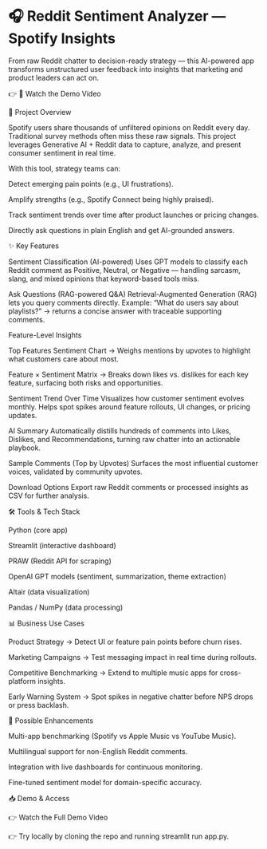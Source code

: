 # 🎧 Reddit Sentiment Analyzer — Spotify Insights

From raw Reddit chatter to decision-ready strategy — this AI-powered app transforms unstructured user feedback into insights that marketing and product leaders can act on.

👉 🎥 Watch the Demo Video

🚀 Project Overview

Spotify users share thousands of unfiltered opinions on Reddit every day. Traditional survey methods often miss these raw signals. This project leverages Generative AI + Reddit data to capture, analyze, and present consumer sentiment in real time.

With this tool, strategy teams can:

Detect emerging pain points (e.g., UI frustrations).

Amplify strengths (e.g., Spotify Connect being highly praised).

Track sentiment trends over time after product launches or pricing changes.

Directly ask questions in plain English and get AI-grounded answers.

✨ Key Features

Sentiment Classification (AI-powered)
Uses GPT models to classify each Reddit comment as Positive, Neutral, or Negative — handling sarcasm, slang, and mixed opinions that keyword-based tools miss.

Ask Questions (RAG-powered Q&A)
Retrieval-Augmented Generation (RAG) lets you query comments directly. Example: “What do users say about playlists?” → returns a concise answer with traceable supporting comments.

Feature-Level Insights

Top Features Sentiment Chart → Weighs mentions by upvotes to highlight what customers care about most.

Feature × Sentiment Matrix → Breaks down likes vs. dislikes for each key feature, surfacing both risks and opportunities.

Sentiment Trend Over Time
Visualizes how customer sentiment evolves monthly. Helps spot spikes around feature rollouts, UI changes, or pricing updates.

AI Summary
Automatically distills hundreds of comments into Likes, Dislikes, and Recommendations, turning raw chatter into an actionable playbook.

Sample Comments (Top by Upvotes)
Surfaces the most influential customer voices, validated by community upvotes.

Download Options
Export raw Reddit comments or processed insights as CSV for further analysis.

🛠️ Tools & Tech Stack

Python (core app)

Streamlit (interactive dashboard)

PRAW (Reddit API for scraping)

OpenAI GPT models (sentiment, summarization, theme extraction)

Altair (data visualization)

Pandas / NumPy (data processing)

📊 Business Use Cases

Product Strategy → Detect UI or feature pain points before churn rises.

Marketing Campaigns → Test messaging impact in real time during rollouts.

Competitive Benchmarking → Extend to multiple music apps for cross-platform insights.

Early Warning System → Spot spikes in negative chatter before NPS drops or press backlash.

🔮 Possible Enhancements

Multi-app benchmarking (Spotify vs Apple Music vs YouTube Music).

Multilingual support for non-English Reddit comments.

Integration with live dashboards for continuous monitoring.

Fine-tuned sentiment model for domain-specific accuracy.

📥 Demo & Access

👉 Watch the Full Demo Video

👉 Try locally by cloning the repo and running streamlit run app.py.
